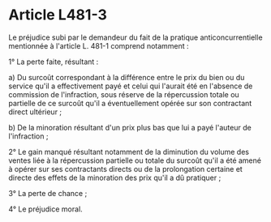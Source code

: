 # Article L481-3

Le préjudice subi par le demandeur du fait de la pratique anticoncurrentielle mentionnée à l'article L. 481-1 comprend notamment :

1° La perte faite, résultant :

a) Du surcoût correspondant à la différence entre le prix du bien ou du service qu'il a effectivement payé et celui qui l'aurait été en l'absence de commission de l'infraction, sous réserve de la répercussion totale ou partielle de ce surcoût qu'il a éventuellement opérée sur son contractant direct ultérieur ;

b) De la minoration résultant d'un prix plus bas que lui a payé l'auteur de l'infraction ;

2° Le gain manqué résultant notamment de la diminution du volume des ventes liée à la répercussion partielle ou totale du surcoût qu'il a été amené à opérer sur ses contractants directs ou de la prolongation certaine et directe des effets de la minoration des prix qu'il a dû pratiquer ;

3° La perte de chance ;

4° Le préjudice moral.
